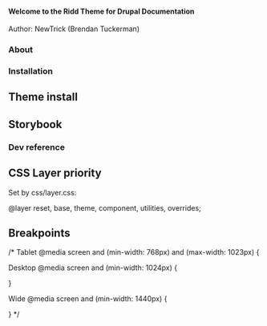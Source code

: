 #### Welcome to the Ridd Theme for Drupal Documentation ####

Author: NewTrick (Brendan Tuckerman)


### About ###


### Installation ###

## Theme install ##

## Storybook ##


### Dev reference ###

## CSS Layer priority ##

Set by css/layer.css:

@layer reset, base, theme, component, utilities, overrides; 

## Breakpoints ##

/* Tablet
@media screen and (min-width: 768px) and (max-width: 1023px) {

  Desktop 
  @media screen and (min-width: 1024px) {

  }

   Wide 
  @media screen and (min-width: 1440px)  {

  }
  */
